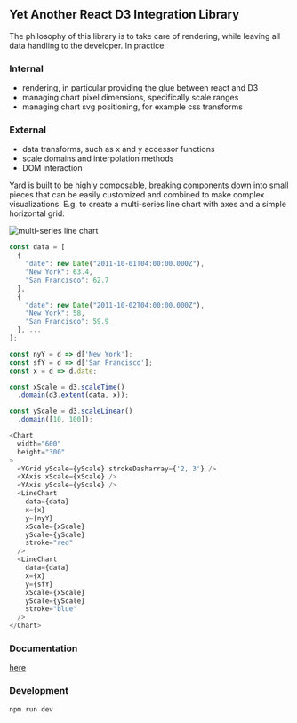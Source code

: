 ## Yet Another React D3 Integration Library

The philosophy of this library is to take care of rendering, while leaving all data handling to the developer.  In practice:

### Internal
* rendering, in particular providing the glue between react and D3
* managing chart pixel dimensions, specifically scale ranges
* managing chart svg positioning, for example css transforms

### External
* data transforms, such as x and y accessor functions
* scale domains and interpolation methods
* DOM interaction

Yard is built to be highly composable, breaking components down into small pieces that can be easily customized and combined to make complex visualizations.  E.g, to create a multi-series line chart with axes and a simple horizontal grid:

![multi-series line chart](https://cloud.githubusercontent.com/assets/4389360/20370175/46fecf26-ac2b-11e6-8d27-579866b4dd93.png)

```javascript
const data = [
  {
    "date": new Date("2011-10-01T04:00:00.000Z"),
    "New York": 63.4,
    "San Francisco": 62.7
  },
  {
    "date": new Date("2011-10-02T04:00:00.000Z"),
    "New York": 58,
    "San Francisco": 59.9
  }, ...
];

const nyY = d => d['New York'];
const sfY = d => d['San Francisco'];
const x = d => d.date;

const xScale = d3.scaleTime()
  .domain(d3.extent(data, x));

const yScale = d3.scaleLinear()
  .domain([10, 100]);

<Chart
  width="600"
  height="300"
>
  <YGrid yScale={yScale} strokeDasharray={'2, 3'} />
  <XAxis xScale={xScale} />
  <YAxis yScale={yScale} />
  <LineChart
    data={data}
    x={x}
    y={nyY}
    xScale={xScale}
    yScale={yScale}
    stroke="red"
  />
  <LineChart
    data={data}
    x={x}
    y={sfY}
    xScale={xScale}
    yScale={yScale}
    stroke="blue"
  />
</Chart>
```

### Documentation
[here](https://jameslaneconkling.github.io/yard3/)

### Development

```bash
npm run dev
```
